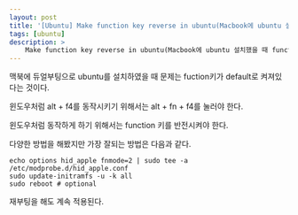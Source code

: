 ```yaml
---
layout: post
title: '[Ubuntu] Make function key reverse in ubuntu(Macbook에 ubuntu 설치했을 때 function키 반전)'
tags: [ubuntu]
description: >
    Make function key reverse in ubuntu(Macbook에 ubuntu 설치했을 때 function키 반전)
---
```


맥북에 듀얼부팅으로 ubuntu를 설치하였을 때 문제는 fuction키가 default로 켜져있다는 것이다. 

윈도우처럼 alt + f4를 동작시키기 위해서는 alt + fn + f4를 눌러야 한다. 

윈도우처럼 동작하게 하기 위해서는 function 키를 반전시켜야 한다. 

다양한 방법을 해봤지만 가장 잘되는 방법은 다음과 같다. 

```
echo options hid_apple fnmode=2 | sudo tee -a /etc/modprobe.d/hid_apple.conf
sudo update-initramfs -u -k all
sudo reboot # optional
```

재부팅을 해도 계속 적용된다. 



